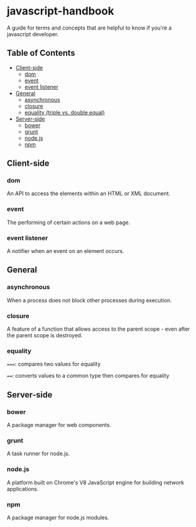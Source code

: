 # javascript-handbook

A guide for terms and concepts that are helpful to know if you're a javascript developer.

## Table of Contents
- [Client-side](#client-side)
  - [dom](#dom)
  - [event](#event)
  - [event listener](#event-listener)
- [General](#general)
  - [asynchronous](#asynchronous)
  - [closure](#closure)
  - [equality (triple vs. double equal)](#equality)
- [Server-side](#server-side)
  - [bower](#bower)
  - [grunt](#grunt)
  - [node.js](#nodejs)
  - [npm](#npm)

## Client-side

### dom
An API to access the elements within an HTML or XML document.

### event
The performing of certain actions on a web page.

### event listener
A notifier when an event on an element occurs.

## General

### asynchronous
When a process does not block other processes during execution.

### closure
A feature of a function that allows access to the parent scope - even after the parent scope is destroyed.

### equality
`===`: compares two values for equality

`==`: converts values to a common type then compares for equality

## Server-side

### bower
A package manager for web components.

### grunt
A task runner for node.js.

### node.js
A platform built on Chrome's V8 JavaScript engine for building network applications.

### npm
A package manager for node.js modules.
